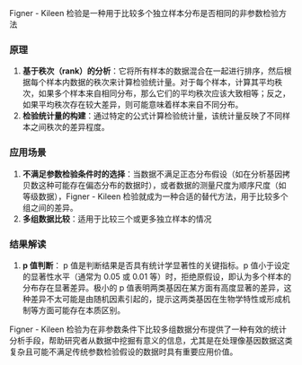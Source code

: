 Figner - Kileen 检验是一种用于比较多个独立样本分布是否相同的非参数检验方法

### 原理

  
1. **基于秩次（rank）的分析**：它将所有样本的数据混合在一起进行排序，然后根据每个样本内数据的秩次来计算检验统计量。对于每个样本，计算其平均秩次，如果多个样本来自相同分布，那么它们的平均秩次应该大致相等；反之，如果平均秩次存在较大差异，则可能意味着样本来自不同分布。
2. **检验统计量的构建**：通过特定的公式计算检验统计量，该统计量反映了不同样本之间秩次的差异程度。

### 应用场景

1. **不满足参数检验条件时的选择**：当数据不满足正态分布假设（如在分析基因拷贝数这种可能存在偏态分布的数据时），或者数据的测量尺度为顺序尺度（如等级数据），Figner - Kileen 检验就成为一种合适的替代方法，用于比较多个组之间的差异。
2. **多组数据比较**：适用于比较三个或更多独立样本的情况

### 结果解读

  

1. **p 值判断**： p 值是判断结果是否具有统计学显著性的关键指标。p 值小于设定的显著性水平（通常为 0.05 或 0.01 等）时，拒绝原假设，即认为多个样本的分布存在显著差异。极小的 p 值表明两类基因在某方面有高度显著的差异，这种差异不太可能是由随机因素引起的，提示这两类基因在生物学特性或形成机制等方面可能存在本质区别。

  

Figner - Kileen 检验为在非参数条件下比较多组数据分布提供了一种有效的统计分析手段，帮助研究者从数据中挖掘有意义的信息，尤其是在处理像基因数据这类复杂且可能不满足传统参数检验假设的数据时具有重要应用价值。
